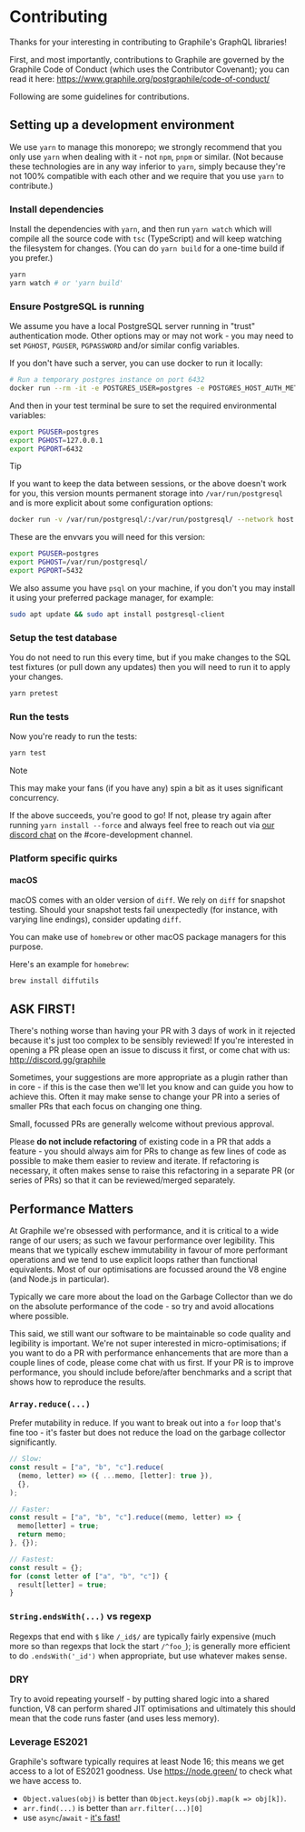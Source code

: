 # Contributing

Thanks for your interesting in contributing to Graphile's GraphQL libraries!

First, and most importantly, contributions to Graphile are governed by the
Graphile Code of Conduct (which uses the Contributor Covenant); you can read it
here: https://www.graphile.org/postgraphile/code-of-conduct/

Following are some guidelines for contributions.

## Setting up a development environment

We use `yarn` to manage this monorepo; we strongly recommend that you only use
`yarn` when dealing with it - not `npm`, `pnpm` or similar. (Not because these
technologies are in any way inferior to `yarn`, simply because they're not 100%
compatible with each other and we require that you use `yarn` to contribute.)

### Install dependencies

Install the dependencies with `yarn`, and then run `yarn watch` which will
compile all the source code with `tsc` (TypeScript) and will keep watching the
filesystem for changes. (You can do `yarn build` for a one-time build if you
prefer.)

```bash
yarn
yarn watch # or 'yarn build'
```

### Ensure PostgreSQL is running

We assume you have a local PostgreSQL server running in "trust" authentication
mode. Other options may or may not work - you may need to set `PGHOST`,
`PGUSER`, `PGPASSWORD` and/or similar config variables.

If you don't have such a server, you can use docker to run it locally:

```bash
# Run a temporary postgres instance on port 6432
docker run --rm -it -e POSTGRES_USER=postgres -e POSTGRES_HOST_AUTH_METHOD=trust -p 6432:5432 postgres:17 -c wal_level=logical
```

And then in your test terminal be sure to set the required environmental
variables:

```bash
export PGUSER=postgres
export PGHOST=127.0.0.1
export PGPORT=6432
```

> [!TIP]
>
> If you want to keep the data between sessions, or the above doesn't work for
> you, this version mounts permanent storage into `/var/run/postgresql` and is
> more explicit about some configuration options:
>
> ```bash
> docker run -v /var/run/postgresql/:/var/run/postgresql/ --network host -e POSTGRES_USER=postgres -e POSTGRES_PASSWORD=postgres -e POSTGRES_HOST_AUTH_METHOD=trust -e POSTGRES_INITDB_ARGS='--auth-host=trust' -d postgres
> ```
>
> These are the envvars you will need for this version:
>
> ```bash
> export PGUSER=postgres
> export PGHOST=/var/run/postgresql/
> export PGPORT=5432
> ```

We also assume you have `psql` on your machine, if you don't you may install it
using your preferred package manager, for example:

```bash
sudo apt update && sudo apt install postgresql-client
```

### Setup the test database

You do not need to run this every time, but if you make changes to the SQL test
fixtures (or pull down any updates) then you will need to run it to apply your
changes.

```bash
yarn pretest
```

### Run the tests

Now you're ready to run the tests:

```bash
yarn test
```

> [!NOTE]
>
> This may make your fans (if you have any) spin a bit as it uses significant
> concurrency.

If the above succeeds, you're good to go! If not, please try again after running
`yarn install --force` and always feel free to reach out via
[our discord chat](http://discord.gg/graphile) on the #core-development channel.

### Platform specific quirks

#### macOS

macOS comes with an older version of `diff`. We rely on `diff` for snapshot
testing. Should your snapshot tests fail unexpectedly (for instance, with
varying line endings), consider updating `diff`.

You can make use of `homebrew` or other macOS package managers for this purpose.

Here's an example for `homebrew`:

```shell
brew install diffutils
```

## ASK FIRST!

There's nothing worse than having your PR with 3 days of work in it rejected
because it's just too complex to be sensibly reviewed! If you're interested in
opening a PR please open an issue to discuss it first, or come chat with us:
http://discord.gg/graphile

Sometimes, your suggestions are more appropriate as a plugin rather than in
core - if this is the case then we'll let you know and can guide you how to
achieve this. Often it may make sense to change your PR into a series of smaller
PRs that each focus on changing one thing.

Small, focussed PRs are generally welcome without previous approval.

Please **do not include refactoring** of existing code in a PR that adds a
feature - you should always aim for PRs to change as few lines of code as
possible to make them easier to review and iterate. If refactoring is necessary,
it often makes sense to raise this refactoring in a separate PR (or series of
PRs) so that it can be reviewed/merged separately.

## Performance Matters

At Graphile we're obsessed with performance, and it is critical to a wide range
of our users; as such we favour performance over legibility. This means that we
typically eschew immutability in favour of more performant operations and we
tend to use explicit loops rather than functional equivalents. Most of our
optimisations are focussed around the V8 engine (and Node.js in particular).

Typically we care more about the load on the Garbage Collector than we do on the
absolute performance of the code - so try and avoid allocations where possible.

This said, we still want our software to be maintainable so code quality and
legibility is important. We're not super interested in micro-optimisations; if
you want to do a PR with performance enhancements that are more than a couple
lines of code, please come chat with us first. If your PR is to improve
performance, you should include before/after benchmarks and a script that shows
how to reproduce the results.

### `Array.reduce(...)`

Prefer mutability in reduce. If you want to break out into a `for` loop that's
fine too - it's faster but does not reduce the load on the garbage collector
significantly.

```js
// Slow:
const result = ["a", "b", "c"].reduce(
  (memo, letter) => ({ ...memo, [letter]: true }),
  {},
);

// Faster:
const result = ["a", "b", "c"].reduce((memo, letter) => {
  memo[letter] = true;
  return memo;
}, {});

// Fastest:
const result = {};
for (const letter of ["a", "b", "c"]) {
  result[letter] = true;
}
```

### `String.endsWith(...)` vs regexp

Regexps that end with `$` like `/_id$/` are typically fairly expensive (much
more so than regexps that lock the start `/^foo_`); is generally more efficient
to do `.endsWith('_id')` when appropriate, but use whatever makes sense.

### DRY

Try to avoid repeating yourself - by putting shared logic into a shared
function, V8 can perform shared JIT optimisations and ultimately this should
mean that the code runs faster (and uses less memory).

### Leverage ES2021

Graphile's software typically requires at least Node 16; this means we get
access to a lot of ES2021 goodness. Use https://node.green/ to check what we
have access to.

- `Object.values(obj)` is better than `Object.keys(obj).map(k => obj[k])`.
- `arr.find(...)` is better than `arr.filter(...)[0]`
- use `async`/`await` - [it's fast!](https://v8.dev/blog/fast-async)
